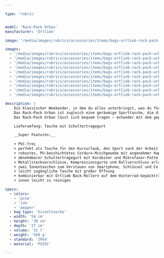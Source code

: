 ```yaml
---

type: 'rubric'


model: 'Rack-Pack Urban'
manufacturer: 'Ortlieb'

image: '/media/images/rubrics/accessories/items/bags-ortlieb-rack-pack-urban-31l_01.jpg'

images:
  - '/media/images/rubrics/accessories/items/bags-ortlieb-rack-pack-urban-31l_02.jpg'
  - '/media/images/rubrics/accessories/items/bags-ortlieb-rack-pack-urban-31l_03.jpg'
  - '/media/images/rubrics/accessories/items/bags-ortlieb-rack-pack-urban-31l_04.jpg'
  - '/media/images/rubrics/accessories/items/bags-ortlieb-rack-pack-urban-31l_05.jpg'
  - '/media/images/rubrics/accessories/items/bags-ortlieb-rack-pack-urban-31l_06.jpg'
  - '/media/images/rubrics/accessories/items/bags-ortlieb-rack-pack-urban-31l_07.jpg'
  - '/media/images/rubrics/accessories/items/bags-ortlieb-rack-pack-urban-31l_08.jpg'
  - '/media/images/rubrics/accessories/items/bags-ortlieb-rack-pack-urban-31l_09.jpg'
  - '/media/images/rubrics/accessories/items/bags-ortlieb-rack-pack-urban-31l_10.jpg'
  - '/media/images/rubrics/accessories/items/bags-ortlieb-rack-pack-urban-31l_11.jpg'

description: |
    Ein klassischer Weekender, in dem du alles unterbringst, was du für eine Übernachtung oder einen Kurztrip brauchst. Durch die große Öffnung über die ganze Taschenbreite wird allein schon das Packen und Auspacken zum Vergnügen. Der längsverlaufende Rollverschluss schützt zuverlässig vor Wasser und Staub – und ermöglicht dir das Taschenvolumen zu vergrößern.
    Das Rack-Pack Urban ist zugleich eine geräumige Sporttasche, die dich nach der Arbeit zum Training begleitet. Oder eine stylische Tasche für die Uni, in der du Bücher, Schreibzeug und Tablet transportieren kannst. Oder einfach eine Handtasche im Maxi-Format ... Das Cordura-Gewebe in Stoff-Optik ist wasserdicht und extrem strapazierfähig.
    Das Rack-Pack Urban lässt sich bequem tragen – entweder mit dem gepolsterten, abnehmbaren Schultergurt – oder mit den komfortablen Tragegriffen, die groß genug sind, um sich die Tasche damit über die Schulter zu hängen. Ein Weekender für Puristen, die Wert auf Nachhaltigkeit und Langlebigkeit legen.

    Lieferumfang: Tasche mit Schultertragegurt

    __Super Features:__
    
    + PVC-frei
    + perfekt als Tasche für den Kurzurlaub, den Sport nach der Arbeit oder die Uni
    + robustes, PU-beschichtetes Cordura-Mischgewebe mit angenehmer Haptik
    + abnehmbarer Schultertragegurt mit Karabiner und Mikrofaser-Patte
    + Metallsteckverschlüsse, Kompressionsgurte und Rollverschluss erlauben variables Packmaß
    + zwei Innentaschen zum Verstauen von Smartphone, Schlüssel und Co.
    + leicht zugängliche Tasche mit großer Öffnung
    + kombinierbar mit Ortlieb Back-Rollern auf dem Hinterrad-Gepäckträger
    + innen leicht zu reinigen

specs:
  - colors:
    - 'pine'
    - 'ink'
    - 'pepper'
  - bag type: 'Einzeltasche'
  - width: '54 cm'
  - height: '30 cm'
  - depth: '27 cm'
  - volume: '31 l'
  - weight: '560 g'
  - standard: 'IP64'
  - material: 'PS55C'

---
```

